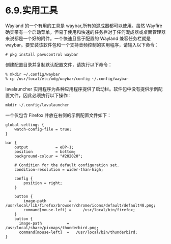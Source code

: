 # 6.9.实用工具

Wayland 的一个有用的工具是 waybar,所有的混成器都可以使用。虽然 Wayfire 确实带有一个启动菜单，但易于使用和快速的任务栏对于任何混成器或桌面管理器来说都是一个好的附件。一个快速且易于配置的 Wayland 兼容任务栏就是 waybar。要安装该软件包和一个支持音频控制的实用程序，请输入以下命令：

```
# pkg install pavucontrol waybar
```

创建配置目录并复制默认配置文件，请执行以下命令：

```
% mkdir ~/.config/waybar
% cp /usr/local/etc/xdg/waybar/config ~/.config/waybar
```

lavalauncher 实用程序为各种应用程序提供了启动栏。软件包中没有提供示例配置文件，因此必须执行以下操作：

```
mkdir ~/.config/lavalauncher
```

一个仅包含 Firefox 并放在右侧的示例配置文件如下：

```
global-settings {
	watch-config-file = true;
}

bar {
	output            = eDP-1;
	position          = bottom;
	background-colour = "#202020";

	# Condition for the default configuration set.
	condition-resolution = wider-than-high;

	config {
		position = right;
	}

	button {
		image-path          =     /usr/local/lib/firefox/browser/chrome/icons/default/default48.png;
		command[mouse-left] =     /usr/local/bin/firefox;
	}
	button {
	  image-path           =   /usr/local/share/pixmaps/thunderbird.png;
	  command[mouse-left]  =   /usr/local/bin/thunderbird;
}
```
